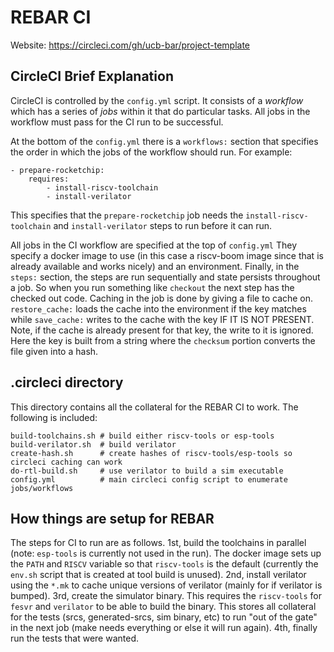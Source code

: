 REBAR CI
========

Website: https://circleci.com/gh/ucb-bar/project-template

CircleCI Brief Explanation
---------------------------

CircleCI is controlled by the `config.yml` script.
It consists of a *workflow* which has a series of *jobs* within it that do particular tasks.
All jobs in the workflow must pass for the CI run to be successful.

At the bottom of the `config.yml` there is a `workflows:` section that specifies the order in which the jobs of the workflow should run.
For example:

    - prepare-rocketchip:
        requires:
            - install-riscv-toolchain
            - install-verilator

This specifies that the `prepare-rocketchip` job needs the `install-riscv-toolchain` and `install-verilator` steps to run before it can run.

All jobs in the CI workflow are specified at the top of `config.yml`
They specify a docker image to use (in this case a riscv-boom image since that is already available and works nicely) and an environment.
Finally, in the `steps:` section, the steps are run sequentially and state persists throughout a job.
So when you run something like `checkout` the next step has the checked out code.
Caching in the job is done by giving a file to cache on.
`restore_cache:` loads the cache into the environment if the key matches while `save_cache:` writes to the cache with the key IF IT IS NOT PRESENT.
Note, if the cache is already present for that key, the write to it is ignored.
Here the key is built from a string where the `checksum` portion converts the file given into a hash.

.circleci directory
-------------------

This directory contains all the collateral for the REBAR CI to work.
The following is included:
    
    build-toolchains.sh # build either riscv-tools or esp-tools
    build-verilator.sh  # build verilator
    create-hash.sh      # create hashes of riscv-tools/esp-tools so circleci caching can work
    do-rtl-build.sh     # use verilator to build a sim executable
    config.yml          # main circleci config script to enumerate jobs/workflows

How things are setup for REBAR
------------------------------

The steps for CI to run are as follows.
1st, build the toolchains in parallel (note: `esp-tools` is currently not used in the run).
The docker image sets up the `PATH` and `RISCV` variable so that `riscv-tools` is the default (currently the `env.sh` script that is created at tool build is unused).
2nd, install verilator using the `*.mk` to cache unique versions of verilator (mainly for if verilator is bumped).
3rd, create the simulator binary.
This requires the `riscv-tools` for `fesvr` and `verilator` to be able to build the binary.
This stores all collateral for the tests (srcs, generated-srcs, sim binary, etc) to run "out of the gate" in the next job (make needs everything or else it will run again).
4th, finally run the tests that were wanted.
